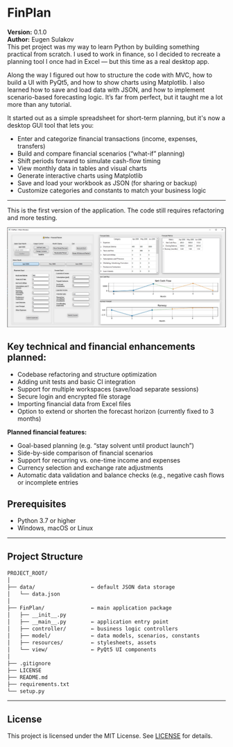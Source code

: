 # FinPlan

**Version:** 0.1.0  
**Author:** Eugen Sulakov  
This pet project was my way to learn Python by building something practical from scratch.
I used to work in finance, so I decided to recreate a planning tool I once had in Excel — but this time as a real desktop app.

Along the way I figured out how to structure the code with MVC, how to build a UI with PyQt5, and how to show charts using Matplotlib.
I also learned how to save and load data with JSON, and how to implement scenario-based forecasting logic.
It’s far from perfect, but it taught me a lot more than any tutorial.

It started out as a simple spreadsheet for short-term planning, but it's now a desktop GUI tool that lets you:

- Enter and categorize financial transactions (income, expenses, transfers)  
- Build and compare financial scenarios (“what-if” planning)  
- Shift periods forward to simulate cash-flow timing  
- View monthly data in tables and visual charts  
- Generate interactive charts using Matplotlib  
- Save and load your workbook as JSON (for sharing or backup)  
- Customize categories and constants to match your business logic  

---

This is the first version of the application. The code still requires refactoring and more testing.

![App screenshot](screenshot.jpg)


## Key technical and financial enhancements planned:

- Codebase refactoring and structure optimization  
- Adding unit tests and basic CI integration  
- Support for multiple workspaces (save/load separate sessions)  
- Secure login and encrypted file storage  
- Importing financial data from Excel files  
- Option to extend or shorten the forecast horizon (currently fixed to 3 months)
  
**Planned financial features:**
- Goal-based planning (e.g. “stay solvent until product launch”)  
- Side-by-side comparison of financial scenarios  
- Support for recurring vs. one-time income and expenses  
- Currency selection and exchange rate adjustments  
- Automatic data validation and balance checks (e.g., negative cash flows or incomplete entries


## Prerequisites

- Python 3.7 or higher  
- Windows, macOS or Linux  

---


## Project Structure

```
PROJECT_ROOT/
│
├── data/                  ← default JSON data storage
│   └── data.json
│
├── FinPlan/               ← main application package
│   ├── __init__.py
│   ├── __main__.py        ← application entry point
│   ├── controller/        ← business logic controllers
│   ├── model/             ← data models, scenarios, constants
│   ├── resources/         ← stylesheets, assets
│   └── view/              ← PyQt5 UI components
│
├── .gitignore
├── LICENSE
├── README.md
├── requirements.txt
└── setup.py
```

---

## License

This project is licensed under the MIT License. See [LICENSE](LICENSE) for details.

